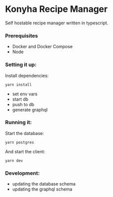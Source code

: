 # Konyha Recipe Manager

Self hostable recipe manager written in typescript.

### Prerequisites

- Docker and Docker Compose
- Node

### Setting it up:

Install dependencies:

```
yarn install
```

- set env vars
- start db
- push to db
- generate graphql

### Running it:

Start the database:

```
yarn postgres
```

And start the client:

```
yarn dev
```

### Development:

- updating the database schema
- updating the graphql schema
